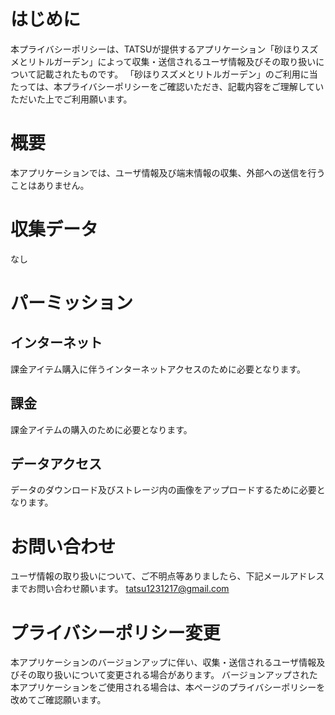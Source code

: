 # はじめに
本プライバシーポリシーは、TATSUが提供するアプリケーション「砂ほりスズメとリトルガーデン」によって収集・送信されるユーザ情報及びその取り扱いについて記載されたものです。
「砂ほりスズメとリトルガーデン」のご利用に当たっては、本プライバシーポリシーをご確認いただき、記載内容をご理解していただいた上でご利用願います。

# 概要
本アプリケーションでは、ユーザ情報及び端末情報の収集、外部への送信を行うことはありません。

# 収集データ
なし

# パーミッション
## インターネット
課金アイテム購入に伴うインターネットアクセスのために必要となります。
## 課金
課金アイテムの購入のために必要となります。
## データアクセス
データのダウンロード及びストレージ内の画像をアップロードするために必要となります。

# お問い合わせ
ユーザ情報の取り扱いについて、ご不明点等ありましたら、下記メールアドレスまでお問い合わせ願います。
tatsu1231217@gmail.com

# プライバシーポリシー変更
本アプリケーションのバージョンアップに伴い、収集・送信されるユーザ情報及びその取り扱いについて変更される場合があります。
バージョンアップされた本アプリケーションをご使用される場合は、本ページのプライバシーポリシーを改めてご確認願います。
